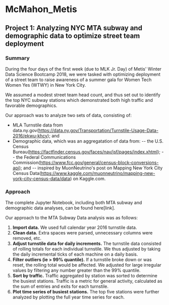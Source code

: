 # McMahon_Metis

## Project 1: Analyzing NYC MTA subway and demographic data to optimize street team deployment
### Summary
During the four days of the first week (due to MLK Jr. Day) of Metis' Winter Data Science Bootcamp 2018, we were tasked with optimizing deployment of a street team to raise awareness of a summer gala for Women Tech Women Yes (WTWY) in New York City. 

We assumed a modest street team head count, and thus set out to identify the top NYC subway stations which demonstrated both high traffic and favorable demographics.

Our approach was to analyze two sets of data, consisting of:
- MLA Turnstile data from data.ny.gov(https://data.ny.gov/Transportation/Turnstile-Usage-Data-2016/ekwu-khcy); and
- Demographic data, which was an aggregatation of data from:
--  the U.S. Census Bureau(https://factfinder.census.gov/faces/nav/jsf/pages/index.xhtml);
--  the Federal Communications Commission(https://www.fcc.gov/general/census-block-conversions-api); and
--  inspired by MuonNeutrino's post on Mapping New York City Census Data(https://www.kaggle.com/muonneutrino/mapping-new-york-city-census-data/data) on Kaggle.com.

### Approach
The complete Jupyter Notebook, including both MTA subway and demographic data analyses, can be found here[link].  

Our approach to the MTA Subway Data analysis was as follows:
1. **Import data.** We used full calendar year 2016 turnstile data.  
2. **Clean data.** Extra spaces were parsed, unnecessary columns were removed, etc.  
3. **Adjust turnstile data for daily increments.** The turnstile data consisted of rolling totals for each individual turnstile.  We thus adjusted by taking the daily incremental ticks of each machine on a daily basis.  
4. **Filter outliers (ie > 99% quantile).** If a turnstile broke down or was reset, the rolling total would be affected.  We adjusted for large irregular values by filtering any number greater than the 99% quantile.  
5. **Sort by traffic.** Traffic aggregated by station was sorted to determine the busiest stations.  Traffic is a metric for general activity, calculated as the sum of entries and exits for each turnstile.  
6. **Plot time series of busiest stations.** The top five stations were further analyzed by plotting the full year time series for each.  

#### 


